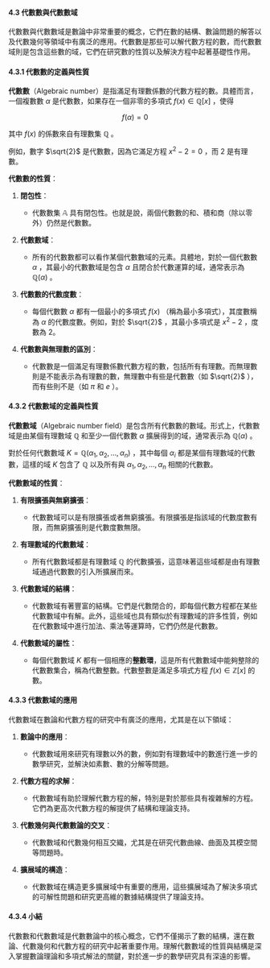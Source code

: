 #### 4.3 代數數與代數數域

代數數與代數數域是數論中非常重要的概念，它們在數的結構、數論問題的解答以及代數幾何等領域中有廣泛的應用。代數數是那些可以解代數方程的數，而代數數域則是包含這些數的域，它們在研究數的性質以及解決方程中起著基礎性作用。

#### 4.3.1 代數數的定義與性質

**代數數**（Algebraic number）是指滿足有理數係數的代數方程的數。具體而言，一個複數數  $`\alpha`$  是代數數，如果存在一個非零的多項式  $`f(x) \in \mathbb{Q}[x]`$ ，使得


```math
f(\alpha) = 0
```


其中  $`f(x)`$  的係數來自有理數集  $`\mathbb{Q}`$ 。

例如，數字  $`\sqrt{2}`$  是代數數，因為它滿足方程  $`x^2 - 2 = 0`$ ，而 2 是有理數。

**代數數的性質**：

1. **閉包性**：
   - 代數數集  $`\mathbb{A}`$  具有閉包性。也就是說，兩個代數數的和、積和商（除以零外）仍然是代數數。
   
2. **代數數域**：
   - 所有的代數數都可以看作某個代數數域的元素。具體地，對於一個代數數  $`\alpha`$ ，其最小的代數數域是包含  $`\alpha`$  且閉合於代數運算的域，通常表示為  $`\mathbb{Q}(\alpha)`$ 。

3. **代數數的代數度數**：
   - 每個代數數  $`\alpha`$  都有一個最小的多項式  $`f(x)`$ （稱為最小多項式），其度數稱為  $`\alpha`$  的代數度數。例如，對於  $`\sqrt{2}`$ ，其最小多項式是  $`x^2 - 2`$ ，度數為 2。

4. **代數數與無理數的區別**：
   - 代數數是一個滿足有理數係數代數方程的數，包括所有有理數。而無理數則是不能表示為有理數的數，無理數中有些是代數數（如  $`\sqrt{2}`$ ），而有些則不是（如  $`\pi`$  和  $`e`$ ）。

#### 4.3.2 代數數域的定義與性質

**代數數域**（Algebraic number field）是包含所有代數數的數域。形式上，代數數域是由某個有理數域  $`\mathbb{Q}`$  和至少一個代數數  $`\alpha`$  擴展得到的域，通常表示為  $`\mathbb{Q}(\alpha)`$ 。

對於任何代數數域  $`K = \mathbb{Q}(\alpha_1, \alpha_2, \dots, \alpha_n)`$ ，其中每個  $`\alpha_i`$  都是某個有理數域的代數數，這樣的域  $`K`$  包含了  $`\mathbb{Q}`$  以及所有與  $`\alpha_1, \alpha_2, \dots, \alpha_n`$  相關的代數數。

**代數數域的性質**：

1. **有限擴張與無窮擴張**：
   - 代數數域可以是有限擴張或者無窮擴張。有限擴張是指該域的代數度數有限，而無窮擴張則是代數度數無限。
   
2. **有理數域的代數數域**：
   - 所有代數數域都是有理數域  $`\mathbb{Q}`$  的代數擴張，這意味著這些域都是由有理數域通過代數數的引入所擴展而來。

3. **代數數域的結構**：
   - 代數數域有著豐富的結構。它們是代數閉合的，即每個代數方程都在某些代數數域中有解。此外，這些域也具有類似於有理數域的許多性質，例如在代數數域中進行加法、乘法等運算時，它們仍然是代數數。

4. **代數數域的屬性**：
   - 每個代數數域  $`K`$  都有一個相應的**整數環**，這是所有代數數域中能夠整除的代數數集合，稱為代數整數。代數整數是滿足多項式方程  $`f(x) \in \mathbb{Z}[x]`$  的數。

#### 4.3.3 代數數域的應用

代數數域在數論和代數方程的研究中有廣泛的應用，尤其是在以下領域：

1. **數論中的應用**：
   - 代數數域用來研究有理數以外的數，例如對有理數域中的數進行進一步的數學研究，並解決如素數、數的分解等問題。

2. **代數方程的求解**：
   - 代數數域有助於理解代數方程的解，特別是對於那些具有複雜解的方程。它們為更高次代數方程的解提供了結構和理論支持。

3. **代數幾何與代數數論的交叉**：
   - 代數數域和代數幾何相互交織，尤其是在研究代數曲線、曲面及其模空間等問題時。

4. **擴展域的構造**：
   - 代數數域在構造更多擴展域中有重要的應用，這些擴展域為了解決多項式的可解性問題和研究更高維的數據結構提供了理論支持。

#### 4.3.4 小結

代數數和代數數域是代數數論中的核心概念，它們不僅揭示了數的結構，還在數論、代數幾何和代數方程的研究中起著重要作用。理解代數數域的性質與結構是深入掌握數論理論和多項式解法的關鍵，對於進一步的數學研究具有深遠的影響。